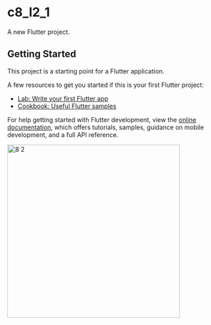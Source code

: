 # c8_l2_1

A new Flutter project.

## Getting Started

This project is a starting point for a Flutter application.

A few resources to get you started if this is your first Flutter project:

- [Lab: Write your first Flutter app](https://docs.flutter.dev/get-started/codelab)
- [Cookbook: Useful Flutter samples](https://docs.flutter.dev/cookbook)

For help getting started with Flutter development, view the
[online documentation](https://docs.flutter.dev/), which offers tutorials,
samples, guidance on mobile development, and a full API reference.

<img width="392" alt="8 2" src="https://user-images.githubusercontent.com/114164076/220260795-c00077d4-d7c6-4216-91f4-c4f77bbdf25f.png">

